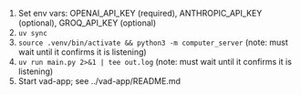 1. Set env vars: OPENAI_API_KEY (required), ANTHROPIC_API_KEY (optional), GROQ_API_KEY (optional)
2. `uv sync`
3. `source .venv/bin/activate && python3 -m computer_server` (note: must wait until it confirms it is listening)
4. `uv run main.py 2>&1 | tee out.log` (note: must wait until it confirms it is listening)
5. Start vad-app; see ../vad-app/README.md
